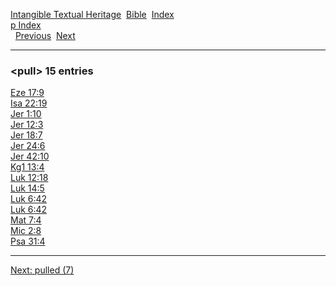 [Intangible Textual Heritage](../../index)  [Bible](../index) 
[Index](index)   
[p Index](_p_)  
  [Previous](c08981)  [Next](c08983) 

------------------------------------------------------------------------

### &lt;pull&gt; 15 entries

[Eze 17:9](../kjv/eze017.htm#009)  
[Isa 22:19](../kjv/isa022.htm#019)  
[Jer 1:10](../kjv/jer001.htm#010)  
[Jer 12:3](../kjv/jer012.htm#003)  
[Jer 18:7](../kjv/jer018.htm#007)  
[Jer 24:6](../kjv/jer024.htm#006)  
[Jer 42:10](../kjv/jer042.htm#010)  
[Kg1 13:4](../kjv/kg1013.htm#004)  
[Luk 12:18](../kjv/luk012.htm#018)  
[Luk 14:5](../kjv/luk014.htm#005)  
[Luk 6:42](../kjv/luk006.htm#042)  
[Luk 6:42](../kjv/luk006.htm#042)  
[Mat 7:4](../kjv/mat007.htm#004)  
[Mic 2:8](../kjv/mic002.htm#008)  
[Psa 31:4](../kjv/psa031.htm#004)  

------------------------------------------------------------------------

[Next: pulled (7)](c08983)
